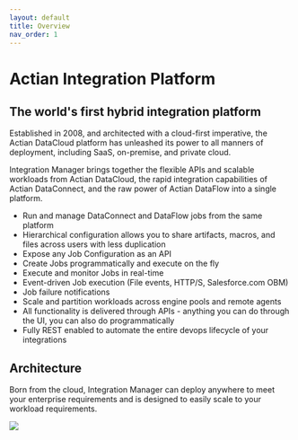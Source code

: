 ```yaml
---
layout: default
title: Overview
nav_order: 1
---
```

# Actian Integration Platform

## The world's first hybrid integration platform

Established in 2008, and architected with a cloud-first imperative, the Actian DataCloud platform has unleashed its power to all manners of deployment, including SaaS, on-premise, and private cloud.

Integration Manager brings together the flexible APIs and scalable workloads from Actian DataCloud, the rapid integration capabilities of Actian DataConnect, and the raw power of Actian DataFlow into a single platform.

* Run and manage DataConnect and DataFlow jobs from the same platform
* Hierarchical configuration allows you to share artifacts, macros, and files across users with less duplication
* Expose any Job Configuration as an API
* Create Jobs programmatically and execute on the fly
* Execute and monitor Jobs in real-time
* Event-driven Job execution (File events, HTTP/S, Salesforce.com OBM)
* Job failure notifications
* Scale and partition workloads across engine pools and remote agents
* All functionality is delivered through APIs - anything you can do through the UI, you can also do programmatically
* Fully REST enabled to automate the entire devops lifecycle of your integrations

## Architecture

Born from the cloud, Integration Manager can deploy anywhere to meet your enterprise requirements and is designed to easily scale to your workload requirements.

![](../../assets/images/Integration-Manager-Public-Architecture.png)
